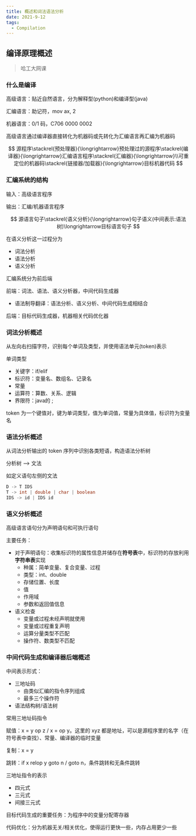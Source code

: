 ```yaml
---
title: 概述和词法语法分析
date: 2021-9-12
tags:
  - Compilation
---
```


## 编译原理概述

>哈工大网课

### 什么是编译

高级语言：贴近自然语言，分为解释型(python)和编译型(java)

汇编语言：助记符，mov ax, 2

机器语言：0/1 码，C706 0000 0002

高级语言通过编译器直接转化为机器码或先转化为汇编语言再汇编为机器码

$$
源程序\stackrel{预处理器}{\longrightarrow}预处理过的源程序\stackrel{编译器}{\longrightarrow}汇编语言程序\stackrel{汇编器}{\longrightarrow}\\可重定位的机器码\stackrel{链接器/加载器}{\longrightarrow}目标机器代码
$$

### 汇编系统的结构

输入：高级语言程序

输出：汇编/机器语言程序

$$
源语言句子\stackrel{语义分析}{\longrightarrow}句子语义(中间表示:语法树)\longrightarrow目标语言句子
$$

在语义分析这一过程分为

- 词法分析
- 语法分析
- 语义分析

汇编系统分为前后端

前端：词法、语法、语义分析器，中间代码生成器

- 语法制导翻译：语法分析、语义分析、中间代码生成相结合

后端：目标代码生成器，机器相关代码优化器

### 词法分析概述

从左向右扫描字符，识别每个单词及类型，并使用语法单元(token)表示

单词类型

- 关键字：if/elif
- 标识符：变量名、数组名、记录名
- 常量
- 运算符：算数、关系、逻辑
- 界限符：java的 ;

token 为一个键值对，键为单词类型，值为单词值，常量为具体值，标识符为变量名

### 语法分析概述

从词法分析输出的 token 序列中识别各类短语，构造语法分析树

分析树 ——> 文法

如定义语句左侧的文法

~~~java
D -> T IDS
T -> int | double | char | boolean
IDS -> id | IDS id
~~~

### 语义分析概述

高级语言语句分为声明语句和可执行语句

主要任务：

- 对于声明语句：收集标识符的属性信息并储存在**符号表**中，标识符的存放利用**字符串表**实现
  - 种属：简单变量、复合变量、过程
  - 类型：int、double
  - 存储位置、长度
  - 值
  - 作用域
  - 参数和返回值信息
- 语义检查
  - 变量或过程未经声明就使用
  - 变量或过程重复声明
  - 运算分量类型不匹配
  - 操作符、数类型不匹配

### 中间代码生成和编译器后端概述

中间表示形式：

- 三地址码
  - 由类似汇编的指令序列组成
  - 最多三个操作符
- 语法结构树/语法树

常用三地址码指令

赋值：x = y op z / x = op y。这里的 xyz 都是地址，可以是源程序里的名字（在符号表中查找）、常量、编译器的临时变量

复制：x = y

跳转：if x relop y goto n / goto n，条件跳转和无条件跳转

三地址指令的表示

- 四元式
- 三元式
- 间接三元式

目标代码生成的重要任务：为程序中的变量分配寄存器

代码优化：分为机器无关/相关优化，使得运行更快一些，内存占用更少一些
